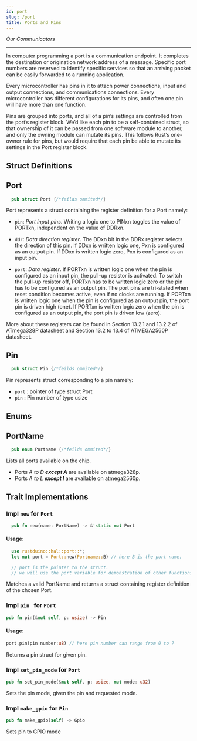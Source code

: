 ```yaml
---
id: port
slug: /port
title: Ports and Pins
---
```


*Our Communicators*

---

In computer programming a port is a communication endpoint. It completes the
destination or origination network address of a message. Specific port numbers
are reserved to identify specific services so that an arriving packet can be
easily forwarded to a running application.

Every microcontroller has pins in it to attach power connections, input and
output connections, and communications connections. Every microcontroller has
different configurations for its pins, and often one pin will have more than one
function.

Pins are grouped into ports, and all of a pin’s settings are controlled from the
port’s register block. We’d like each pin to be a self-contained struct, so that
ownership of it can be passed from one software module to another, and only the
owning module can mutate its pins. This follows Rust’s one-owner rule for pins,
but would require that each pin be able to mutate its settings in the Port
register block.

## Struct Definitions

## Port

```rust
  pub struct Port {/*feilds ommited*/}
```

Port represents a struct containing the register definition for a Port namely:

- `pin`: _Port input pins_. Writing a logic one to PINxn toggles the value of PORTxn, independent on the value of DDRxn.

- `ddr`: _Data direction register_. The DDxn bit in the DDRx register selects the direction of this pin. If DDxn is written logic one, Pxn is configured as an output pin. If DDxn is written logic zero, Pxn is configured as an input pin.

- `port`: _Data register_. If PORTxn is written logic one when the pin is configured as an input pin, the pull-up resistor is activated. To switch the pull-up resistor off, PORTxn has to be written logic zero or the pin has to be configured as an output pin. The port pins are tri-stated when reset condition becomes active, even if no clocks are running. If PORTxn is written logic one when the pin is configured as an output pin, the port pin is driven high (one). If PORTxn is written logic zero when the pin is configured as an output pin, the port pin is driven low (zero).

More about these registers can be found in Section 13.2.1 and 13.2.2 of ATmega328P datasheet and Section 13.2 to 13.4 of ATMEGA2560P datasheet.

## Pin

```rust
  pub struct Pin {/*feilds ommited*/}
```

Pin represents struct corresponding to a pin namely:

- `port` : pointer of type struct Port
- `pin` : Pin number of type usize

## Enums

## PortName

```rust
  pub enum Portname {/*feilds ommited*/}
```

Lists all ports available on the chip.

- Ports _A to D ***except A***_ are available on atmega328p.
- Ports _A to L ***except I***_ are available on atmega2560p.

## Trait Implementations

### Impl `new` for `Port`

```rust
  pub fn new(name: PortName) -> &'static mut Port
```

#### Usage:

```rust
  use rustduino::hal::port::*;
  let mut port = Port::new(Portname::B) // here B is the port name.

  // port is the pointer to the struct.
  // we will use the port variable for demonstration of other functions also.
```

Matches a valid PortName and returns a struct containing register definition of the chosen Port.

### Impl `pin ` for `Port`

```rust
pub fn pin(&mut self, p: usize) -> Pin
```

#### Usage:

```rust
port.pin(pin number:u8) // here pin number can range from 0 to 7
```

Returns a pin struct for given pin.

### Impl `set_pin_mode` for `Port`

```rust
pub fn set_pin_mode(&mut self, p: usize, mut mode: u32)
```

Sets the pin mode, given the pin and requested mode.

### Impl `make_gpio` for `Pin`

```rust
pub fn make_gpio(self) -> Gpio
```

Sets pin to GPIO mode

